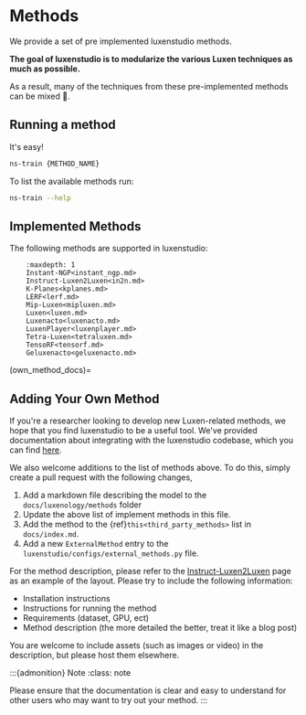 # Methods

We provide a set of pre implemented luxenstudio methods.

**The goal of luxenstudio is to modularize the various Luxen techniques as much as possible.**

As a result, many of the techniques from these pre-implemented methods can be mixed 🎨.

## Running a method

It's easy!

```bash
ns-train {METHOD_NAME}
```

To list the available methods run:

```bash
ns-train --help
```

## Implemented Methods

The following methods are supported in luxenstudio:

```{toctree}
    :maxdepth: 1
    Instant-NGP<instant_ngp.md>
    Instruct-Luxen2Luxen<in2n.md>
    K-Planes<kplanes.md>
    LERF<lerf.md>
    Mip-Luxen<mipluxen.md>
    Luxen<luxen.md>
    Luxenacto<luxenacto.md>
    LuxenPlayer<luxenplayer.md>
    Tetra-Luxen<tetraluxen.md>
    TensoRF<tensorf.md>
    Geluxenacto<geluxenacto.md>
```

(own_method_docs)=

## Adding Your Own Method

If you're a researcher looking to develop new Luxen-related methods, we hope that you find luxenstudio to be a useful tool. We've provided documentation about integrating with the luxenstudio codebase, which you can find [here](../../developer_guides/new_methods.md).

We also welcome additions to the list of methods above. To do this, simply create a pull request with the following changes,

1. Add a markdown file describing the model to the `docs/luxenology/methods` folder
2. Update the above list of implement methods in this file.
3. Add the method to the {ref}`this<third_party_methods>` list in `docs/index.md`.
4. Add a new `ExternalMethod` entry to the `luxenstudio/configs/external_methods.py` file.

For the method description, please refer to the [Instruct-Luxen2Luxen](in2n) page as an example of the layout. Please try to include the following information:

- Installation instructions
- Instructions for running the method
- Requirements (dataset, GPU, ect)
- Method description (the more detailed the better, treat it like a blog post)

You are welcome to include assets (such as images or video) in the description, but please host them elsewhere.

:::{admonition} Note
:class: note

Please ensure that the documentation is clear and easy to understand for other users who may want to try out your method.
:::
